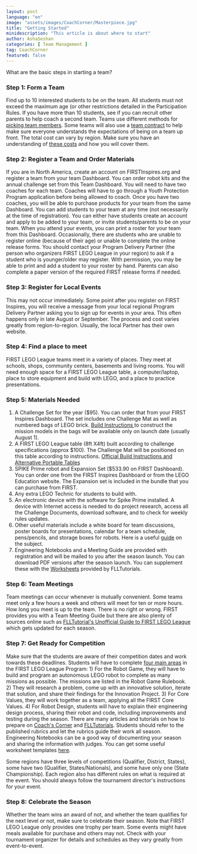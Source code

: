 ```yaml
---
layout: post
language: "en"
image: "assets/images/CoachCorner/Masterpiece.jpg"
title: "Getting Started"
minidescription: "This article is about where to start"
author: AshaSeshan
categories: [ Team Management ]
tag: CoachCorner
featured: false
---
```

What are the basic steps in starting a team?

### Step 1: Form a Team

Find up to 10 interested students to be on the team. All students must not exceed the maximum age (or other restrictions detailed in the Participation Rules. If you have more than 10 students, see if you can recruit other parents to help coach a second team. Teams use different methods for <a href="https://flltutorials.com/en/coachcorner/team%20management/2023/07/24/Picking-Team-Members.html">picking team members</a>. Some teams will also use a <a href="http://flltutorials.com/coachcorner/coaching/2018/07/24/Team-Applications.html">team contract</a> to help make sure everyone understands the expectations of being on a team up front. The total cost can vary by region. Make sure you have an understanding of <a href="https://flltutorials.com/en/coachcorner/team%20management/budget/2023/05/15/Budget.html">these costs</a> and how you will cover them.

### Step 2: Register a Team and Order Materials

If you are in North America, create an account on FIRSTInspires.org and register a team from your team Dashboard. You can order robot kits and the annual challenge set from this Team Dashboard. You will need to have two coaches for each team. Coaches will have to go through a Youth Protection Program application before being allowed to coach. Once you have two coaches, you will be able to purchase products for your team from the same Dashboard. You can add students to your team at any time (not necessarily at the time of registration). You can either have students create an account and apply to be added to your team, or invite students/parents to be on your team. When you attend your events, you can print a roster for your team from this Dashboard. Occasionally, there are students who are unable to register online (because of their age) or unable to complete the online release forms. You should contact your Program Delivery Partner (the person who organizers FIRST LEGO League in your region) to ask if a student who is younger/older may register. With permission, you may be able to print and add a student to your roster by hand. Parents can also complete a paper version of the required FIRST release forms if needed.

### Step 3: Register for Local Events

This may not occur immediately. Some point after you register on FIRST Inspires, you will receive a message from your local regional Program Delivery Partner asking you to sign up for events in your area. This often happens only in late August or September. The process and cost varies greatly from region-to-region. Usually, the local Partner has their own website.

### Step 4: Find a place to meet

FIRST LEGO League teams meet in a variety of places.  They meet at schools, shops, community centers, basements and living rooms. You will need enough space for a FIRST LEGO League table, a computer/laptop, place to store equipment and build with LEGO, and a place to practice presentations.

### Step 5: Materials Needed

1. A Challenge Set for the year ($95). You can order that from your FIRST Inspires Dashboard. The set includes one Challenge Mat as well as numbered bags of LEGO brick. <a href="http://www.firstlegoleague.org/missionmodelbuildinginstructions"> Build Instructions </a> to construct the mission models in the bags will be available only on launch date (usually August 1).
2. A FIRST LEGO League table (8ft X4ft) built according to challenge specifications (approx $100). The Challenge Mat will be positioned on this table according to instructions. <a href="https://flltutorials.com/en/coachcorner/resources/2023/05/20/Building-An-FLL-Table.html"> Official Build Instructions and Alternative Portable Tables </a>
3. SPIKE Prime robot and Expansion Set ($533.90 on FIRST Dashboard). You can order one from the FIRST Inspires Dashboard or from the LEGO Education website. The Expansion set is included in the bundle that you can purchase from FIRST.
4. Any extra LEGO Technic for students to build with.
5. An electronic device with the software for Spike Prime installed. A device with Internet access is needed to do project research, access all the Challenge Documents, download software, and to check for weekly rules updates.
6. Other useful materials include a white board for team discussions, poster boards for presentations, calendar for a team schedule, pens/pencils, and storage boxes for robots. Here is a useful <a href="https://flltutorials.com/en/coachcorner/resources/2023/05/10/Non-LEGO-Essentials.html">guide</a> on the subject.
7. Engineering Notebooks and a Meeting Guide are provided with registration and will be mailed to you after the season launch. You can download PDF versions after the season launch. You can supplement these with the <a href="https://flltutorials.com/en/Worksheets.html">Worksheets<a/> provided by FLLTutorials.

### Step 6: Team Meetings

Team meetings can occur whenever is mutually convenient. Some teams meet only a few hours a week and others will meet for ten or more hours. How long you meet is up to the team. There is no right or wrong. FIRST provides you with a Team Meeting Guide but there are also plenty of sources online such as <a href="https://flltutorials.com/en/Worksheets.html">FLLTutorial's Unofficial Guide to FIRST LEGO League</a> which gets updated for each season.

### Step 7:  Get Ready for Competition

Make sure that the students are aware of their competition dates and work towards these deadlines. Students will have to complete <a href="http://flltutorials.com/coachcorner/presentations/competition%20day/2018/02/05/FIRST-LEGO-League-Deliverables.html">four main areas</a> in the FIRST LEGO League Program: 1) For the Robot Game, they will have to build and program an autonomous LEGO robot to complete as many missions as possible. The missions are listed in the Robot Game Rulebook. 2) They will research a problem, come up with an innovative solution, iterate that solution, and share their findings for the Innovation Project. 3) For Core Values, they will work together as a team, applying all the FIRST Core Values. 4) For Robot Design, students will have to explain their engineering design process, sharing their robot and code, including improvements and testing during the season. There are many articles and tutorials on how to prepare on <a href="http://flltutorials.com/CoachCorner.html"> Coach's Corner</a> and <a href="http://www.flltutorials.com">FLLTutorials</a>. Students should refer to the published rubrics and let the rubrics guide their work all season. Engineering Notebooks can be a good way of documenting your season and sharing the information with judges. You can get some useful worksheet templates <a href="https://flltutorials.com/en/Worksheets.html">here<a/>.

Some regions have three levels of competitions (Qualifier, District, States), some have two (Qualifier, States/Nationals), and some have only one (State Championship). Each region also has different rules on what is required at the event. You should always follow the tournament director's instructions for your event.

### Step 8: Celebrate the Season

Whether the team wins an award of not, and whether the team qualifies for the next level or not, make sure to celebrate their season. Note that FIRST LEGO League only provides one trophy per team. Some events might have meals available for purchase and others may not. Check with your tournament organizer for details and schedules as they vary greatly from event-to-event.

